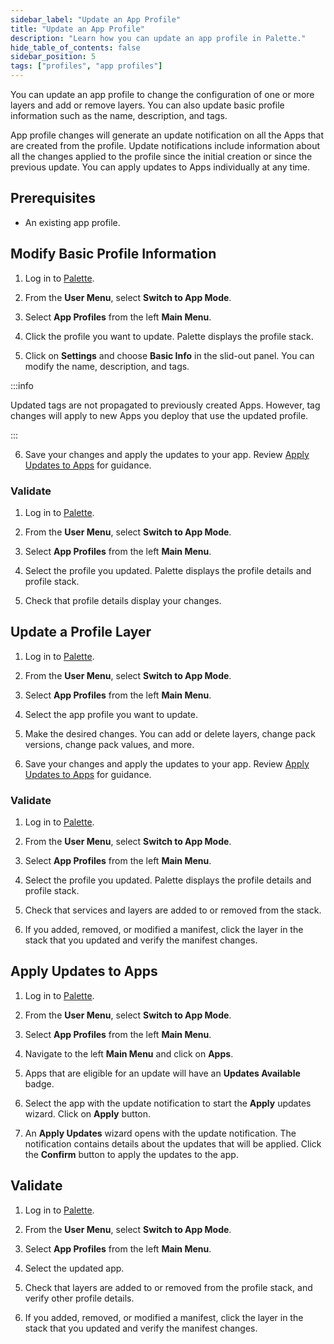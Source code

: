 ```yaml
---
sidebar_label: "Update an App Profile"
title: "Update an App Profile"
description: "Learn how you can update an app profile in Palette."
hide_table_of_contents: false
sidebar_position: 5
tags: ["profiles", "app profiles"]
---
```



You can update an app profile to change the configuration of one or more layers and add or remove layers. You can also update basic profile information such as the name, description, and tags.

App profile changes will generate an update notification on all the Apps that are created from the profile. Update notifications include information about all the changes applied to the profile since the initial creation or since the previous update. You can apply updates to Apps individually at any time.


## Prerequisites

- An existing app profile.


## Modify Basic Profile Information

1. Log in to [Palette](https://console.spectrocloud.com).

2. From the **User Menu**, select **Switch to App Mode**.

3. Select **App Profiles** from the left **Main Menu**.

4. Click the profile you want to update. Palette displays the profile stack.

5. Click on **Settings** and choose **Basic Info** in the slid-out panel.  You can modify the name, description, and tags.
    
:::info

  Updated tags are not propagated to previously created Apps. However, tag changes will apply to new Apps you deploy that use the updated profile.

:::

6. Save your changes and apply the updates to your app. Review [Apply Updates to Apps](#apply-updates-to-apps) for guidance.


### Validate

1. Log in to [Palette](https://console.spectrocloud.com).

2. From the **User Menu**, select **Switch to App Mode**.

3. Select **App Profiles** from the left **Main Menu**.

4. Select the profile you updated. Palette displays the profile details and profile stack.

5. Check that profile details display your changes.


## Update a Profile Layer

1. Log in to [Palette](https://console.spectrocloud.com/).

2. From the **User Menu**, select **Switch to App Mode**.

3. Select **App Profiles** from the left **Main Menu**.

4. Select the app profile you want to update.

5. Make the desired changes. You can add or delete layers, change pack versions, change pack values, and more. 

6. Save your changes and apply the updates to your app. Review [Apply Updates to Apps](#apply-updates-to-apps) for guidance.


### Validate

1. Log in to [Palette](https://console.spectrocloud.com).

2. From the **User Menu**, select **Switch to App Mode**.

3. Select **App Profiles** from the left **Main Menu**.

4. Select the profile you updated. Palette displays the profile details and profile stack.

5. Check that services and layers are added to or removed from the stack.  

6. If you added, removed, or modified a manifest, click the layer in the stack that you updated and verify the manifest changes.


## Apply Updates to Apps

1. Log in to [Palette](https://console.spectrocloud.com).

2. From the **User Menu**, select **Switch to App Mode**.

3. Select **App Profiles** from the left **Main Menu**.

4. Navigate to the left **Main Menu** and click on **Apps**.

5. Apps that are eligible for an update will have an **Updates Available** badge.

6. Select the app with the update notification to start the **Apply** updates wizard. Click on **Apply** button.

7. An **Apply Updates** wizard opens with the update notification. The notification contains details about the updates that will be applied. Click the **Confirm** button to apply the updates to the app.


## Validate

1. Log in to [Palette](https://console.spectrocloud.com).

2. From the **User Menu**, select **Switch to App Mode**.

3. Select **App Profiles** from the left **Main Menu**.

4. Select the updated app.

5. Check that layers are added to or removed from the profile stack, and verify other profile details.  

6. If you added, removed, or modified a manifest, click the layer in the stack that you updated and verify the manifest changes.

